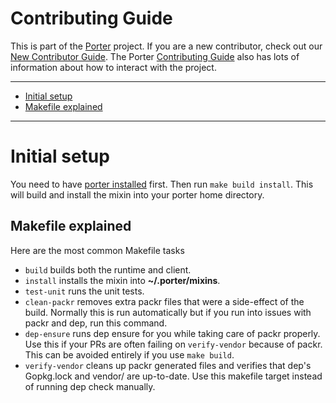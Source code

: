 # Contributing Guide

This is part of the [Porter][porter] project. If you are a new contributor,
check out our [New Contributor Guide][new-contrib]. The Porter [Contributing
Guide][contrib] also has lots of information about how to interact with the
project.

[porter]: https://github.com/deislabs/porter
[new-contrib]: https://porter.sh/contribute
[contrib]: https://github.com/deislabs/porter/blob/master/CONTRIBUTING.md

---

* [Initial setup](#initial-setup)
* [Makefile explained](#makefile-explained)

---

# Initial setup

You need to have [porter installed](https://porter.sh/install) first. Then run
`make build install`. This will build and install the mixin into your porter
home directory.

## Makefile explained

Here are the most common Makefile tasks

* `build` builds both the runtime and client.
* `install` installs the mixin into **~/.porter/mixins**.
* `test-unit` runs the unit tests.
* `clean-packr` removes extra packr files that were a side-effect of the build.
  Normally this is run automatically but if you run into issues with packr and
  dep, run this command.
* `dep-ensure` runs dep ensure for you while taking care of packr properly. Use
  this if your PRs are often failing on `verify-vendor` because of packr. This
  can be avoided entirely if you use `make build`.
* `verify-vendor` cleans up packr generated files and verifies that dep's Gopkg.lock 
   and vendor/ are up-to-date. Use this makefile target instead of running 
   dep check manually.
